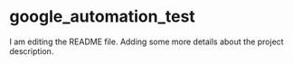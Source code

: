 # google_automation_test
I am editing the README file. Adding some more details about the project description.
